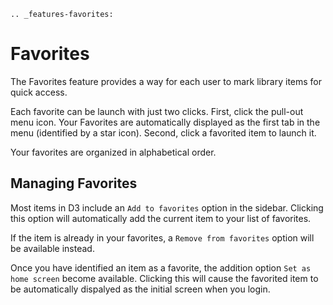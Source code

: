```eval_rst
.. _features-favorites:
```

# Favorites

The Favorites feature provides a way for each user to mark library items for quick access.

Each favorite can be launch with just two clicks. First, click the pull-out menu icon. Your Favorites are automatically displayed as the first tab in the menu (identified by a star icon). Second, click a favorited item to launch it.

Your favorites are organized in alphabetical order. 

## Managing Favorites

Most items in D3 include an `Add to favorites` option in the sidebar. Clicking this option will automatically add the current item to your list of favorites.

If the item is already in your favorites, a `Remove from favorites` option will be available instead.

Once you have identified an item as a favorite, the addition option `Set as home screen` become available. Clicking this will cause the favorited item to be automatically dispalyed as the initial screen when you login. 
